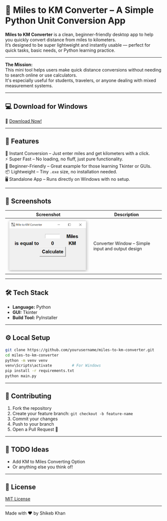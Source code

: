 # 📏 Miles to KM Converter – A Simple Python Unit Conversion App

**Miles to KM Converter** is a clean, beginner-friendly desktop app to help you quickly convert distance from miles to kilometers.  
It’s designed to be super lightweight and instantly usable — perfect for quick tasks, basic needs, or Python learning practice.

---

**The Mission:**  
This mini tool helps users make quick distance conversions without needing to search online or use calculators.  
It's especially useful for students, travelers, or anyone dealing with mixed measurement systems.

---

## 💻 Download for Windows

🔗 [Download Now!](https://github.com/mshikebkhan/miles-to-km-converter/releases/download/v1.0.0/Miles.toKm.Converter.Setupexe)

---

## 🚀 Features

📏 Instant Conversion – Just enter miles and get kilometers with a click.  
⚡ Super Fast – No loading, no fluff, just pure functionality.  
🧠 Beginner-Friendly – Great example for those learning Tkinter or GUIs.  
📦 Lightweight – Tiny `.exe` size, no installation needed.  
🖥️ Standalone App – Runs directly on Windows with no setup.

---

## 📸 Screenshots

| Screenshot | Description |
|------------|-------------|
| ![Main](screenshots/main_window.PNG) | Converter Window – Simple input and output design |

---

## 🛠 Tech Stack

- **Language:** Python  
- **GUI:** Tkinter  
- **Build Tool:** PyInstaller

---

## ⚙️ Local Setup

```bash
git clone https://github.com/yourusername/miles-to-km-converter.git
cd miles-to-km-converter
python -m venv venv
venv\Scripts\activate         # For Windows
pip install -r requirements.txt
python main.py
```
---

## 👥 Contributing

1. Fork the repository
2. Create your feature branch: `git checkout -b feature-name`
3. Commit your changes
4. Push to your branch
5. Open a Pull Request 🚀

---

## 📌 TODO Ideas

- Add KM to Miles Converting Option
- Or anything else you think of!

---

## 📄 License

[MIT License](LICENSE)

---

Made with ❤️ by Shikeb Khan
